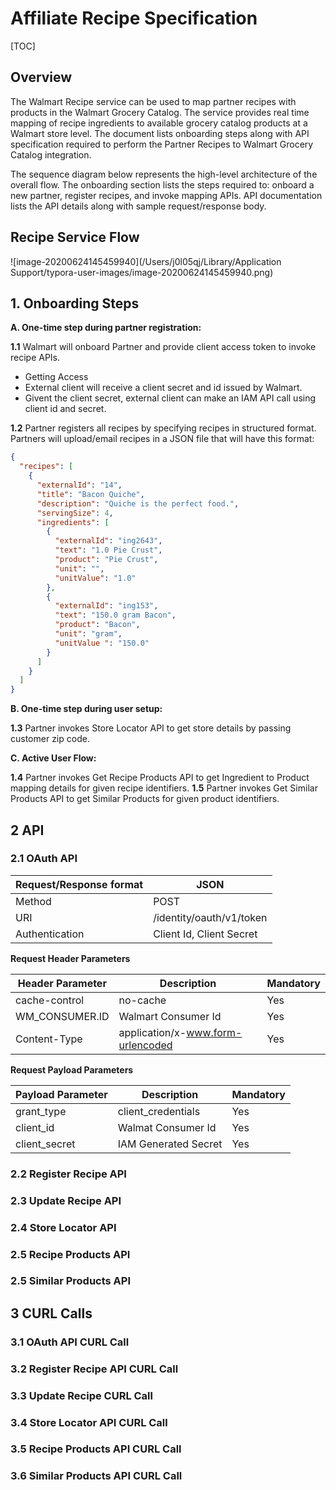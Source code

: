 # Affiliate Recipe Specification

[TOC]

## Overview

The Walmart Recipe service can be used to map partner recipes with products in the Walmart Grocery Catalog. The service provides real time mapping of recipe ingredients to available grocery catalog products at a Walmart store level. The document lists onboarding steps along with API specification required to perform the Partner Recipes to Walmart Grocery Catalog integration.

The sequence diagram below represents the high-level architecture of the overall flow. The onboarding section lists the steps required to: onboard a new partner, register recipes, and invoke mapping APIs. API documentation lists the API details along with sample request/response body.

## Recipe Service Flow

![image-20200624145459940](/Users/j0l05qj/Library/Application Support/typora-user-images/image-20200624145459940.png)


## 1. Onboarding Steps

**A. One-time step during partner registration:**

   **1.1** Walmart will onboard Partner and provide client access token to invoke recipe APIs.
   - Getting Access
   - External client will receive a client secret and id issued by Walmart. 
   - Givent the client secret, external client can make an IAM API call using client id and secret.

   **1.2** Partner registers all recipes by specifying recipes in structured format. Partners will upload/email recipes in a JSON file that will have this format:

```json
{
  "recipes": [
    {
      "externalId": "14",
      "title": "Bacon Quiche",
      "description": "Quiche is the perfect food.",
      "servingSize": 4,
      "ingredients": [
        {
          "externalId": "ing2643",
          "text": "1.0 Pie Crust",
          "product": "Pie Crust",
          "unit": "",
          "unitValue": "1.0"
        },
        {
          "externalId": "ing153",
          "text": "150.0 gram Bacon",
          "product": "Bacon",
          "unit": "gram",
          "unitValue ": "150.0"
        }
      ]
    }
  ]
}
```

**B. One-time step during user setup:**

   **1.3** Partner invokes Store Locator API to get store details by passing customer zip code.

**C. Active User Flow:**

   **1.4** Partner invokes Get Recipe Products API to get Ingredient to Product mapping details for given recipe identifiers.
   **1.5** Partner invokes Get Similar Products API to get Similar Products for given product identifiers.

## 2 API

### 2.1 OAuth API

| Request/Response format | JSON                     |
| ----------------------- | ------------------------ |
| Method                  | POST                     |
| URI                     | /identity/oauth/v1/token |
| Authentication          | Client Id, Client Secret |

**Request Header Parameters**

| Header Parameter | Description                       | Mandatory |
| ---------------- | --------------------------------- | --------- |
| cache-control    | no-cache                          | Yes       |
| WM_CONSUMER.ID   | Walmart Consumer Id               | Yes       |
| Content-Type     | application/x-www.form-urlencoded | Yes       |

**Request Payload Parameters**

| Payload Parameter | Description          | Mandatory |
| ----------------- | -------------------- | --------- |
| grant_type        | client_credentials   | Yes       |
| client_id         | Walmat Consumer Id   | Yes       |
| client_secret     | IAM Generated Secret | Yes       |



### 2.2 Register Recipe API

### 2.3 Update Recipe API

### 2.4 Store Locator API

### 2.5 Recipe Products API

### 2.5 Similar Products API

## 3 CURL Calls

### 3.1 OAuth API CURL Call

### 3.2 Register Recipe API CURL Call

### 3.3 Update Recipe CURL Call

### 3.4 Store Locator API CURL Call

### 3.5 Recipe Products API CURL Call

### 3.6 Similar Products API CURL Call





